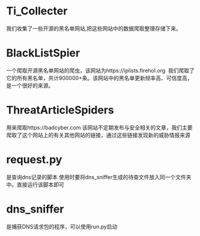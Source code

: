 # Ti_Collecter
我们收集了一些开源的黑名单网站,把这些网站中的数据爬取整理存储下来。


# BlackListSpier
  一个爬取开源黑名单网站的爬虫，该网站为https://iplists.firehol.org 
  我们爬取了它的所有黑名单，共计900000+条。该网站中的黑名单更新频率高、可信度高，是一个很好的来源。
# ThreatArticleSpiders
  用来爬取https://badcyber.com 该网站不定期发布与安全相关的文章，我们主要爬取了这个网站上的有关其他网站的链接，通过这些链接发现新的威胁情报来源
# request.py
  是查询dns记录的脚本 使用时要将dns_sniffer生成的待查文件放入同一个文件夹中。直接运行该脚本即可
# dns_sniffer
  是捕获DNS请求包的程序，可以使用run.py启动

